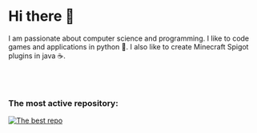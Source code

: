 # Hi there 👋
I am passionate about computer science and programming. I like to code games and applications in python 🐍. I also like to create Minecraft Spigot plugins in java ☕️.

<br><br>
### The most active repository:
[![The best repo](https://github-readme-stats.vercel.app/api/pin/?username=gab4000&repo=TestPlugin&card_width=450&hide_border=false&theme=github_dark_dimmed)](https://github.com/gab4000/TestPlugin)
<!-- ![GitHub Stats](https://github-readme-stats.vercel.app/api?username=gab4000&show_icons=true&icon_color=34A2F9&title_color=34A2F9&text_color=FFFFFF&include_all_commits=true&card_width=450&hide_border=false&theme=github_dark_dimmed)
![Top Langs](https://github-readme-stats.vercel.app/api/top-langs/?username=gab4000&layout=compact&title_color=34A2F9&text_color=FFFFFF&card_width=450&langs_count=10&hide_border=false&theme=github_dark_dimmed) -->
<!--
**gab4000/gab4000** is a ✨ _special_ ✨ repository because its `README.md` (this file) appears on your GitHub profile.

Here are some ideas to get you started:

- 🔭 I’m currently working on ...
- 🌱 I’m currently learning ...
- 👯 I’m looking to collaborate on ...
- 🤔 I’m looking for help with ...
- 💬 Ask me about ...
- 📫 How to reach me: ...
- 😄 Pronouns: ...
- ⚡ Fun fact: ...
-->
